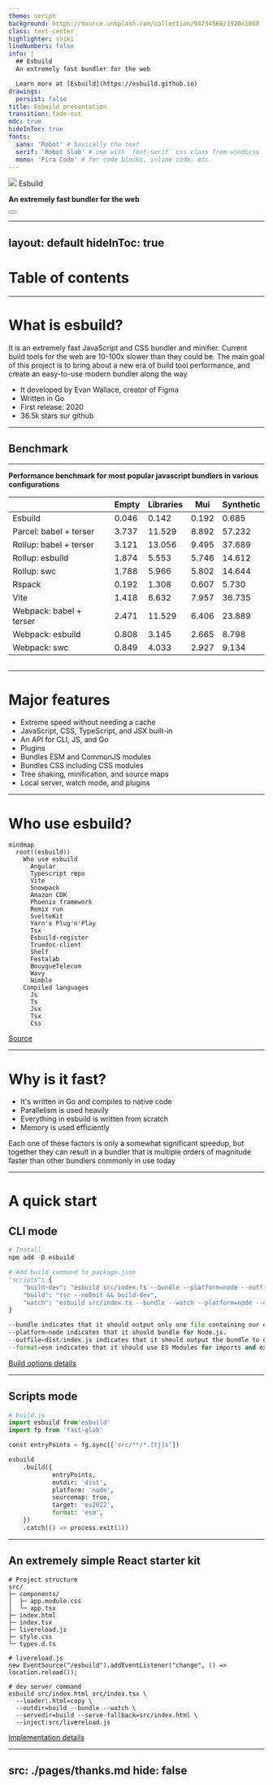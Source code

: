 ```yaml
---
theme: seriph
background: https://source.unsplash.com/collection/94734566/1920x1080
class: text-center
highlighter: shiki
lineNumbers: false
info: |
  ## Esbuild
  An extremely fast bundler for the web

  Learn more at [Esbuild](https://esbuild.github.io)
drawings:
  persist: false
title: Esbuild presentation
transition: fade-out
mdc: true
hideInToc: true
fonts:
  sans: 'Robot' # basically the text
  serif: 'Robot Slab' # use with `font-serif` css class from windicss
  mono: 'Fira Code' # for code blocks, inline code, etc.
---
```


<!-- --------------------------Cover page------------------------------ -->

<div class="text-5xl">
<img src="images/esbuild-logo.svg" class="m-0 slidev-icon-btn" />
Esbuild
</div>

**An extremely fast bundler for the web**

<div class="abs-br m-6 flex gap-2">
  <button @click="$slidev.nav.openInEditor()" title="Open in Editor" class="text-xl slidev-icon-btn opacity-50 !border-none !hover:text-white">
    <carbon:edit />
  </button>
  <a href="https://github.com/evanw/esbuild" target="_blank" alt="GitHub" title="Open in GitHub"
    class="text-xl slidev-icon-btn opacity-50 !border-none !hover:text-white">
    <carbon-logo-github />
  </a>
</div>

<!-- ------------------Start pages of slide here----------------------- -->
---
layout: default
hideInToc: true
---

# Table of contents

<Toc maxDepth="1"></Toc>

---

# What is esbuild?

It is an extremely fast JavaScript and CSS bundler and minifier. Current build tools for the web are 10-100x slower than they could be. The main goal of this project is to bring about a new era of build tool performance, and create an easy-to-use modern bundler along the way

- It developed by Evan Wallace, creator of Figma
- Written in Go
- First release: 2020
- 36.5k stars sur github

---

## Benchmark

<div grid="~ cols-2 gap-4">
<div><Tweet id="1448714353386086405" scale="0.65" /></div>
<div><Tweet id="1459587741843394569" scale="0.595" /></div>
</div>

---

<div grid="~ cols-2 gap-4">

<div>
<strong class="mb-10">Performance benchmark for most popular javascript bundlers in various configurations</strong>

<div class="absolute left-0 top-20px scale-70">

|                         | Empty | Libraries | Mui   | Synthetic |
| ----------------------- | ----- | --------- | ----- | --------- |
| Esbuild                 | 0.046 | 0.142     | 0.192 | 0.685     |
| Parcel: babel + terser  | 3.737 | 11.529    | 8.892 | 57.232    |
| Rollup: babel + terser  | 3.121 | 13.056    | 9.495 | 37.689    |
| Rollup: esbuild         | 1.874 | 5.553     | 5.746 | 14.612    |
| Rollup: swc             | 1.788 | 5.966     | 5.802 | 14.644    |
| Rspack                  | 0.192 | 1.308     | 0.607 | 5.730     |
| Vite                    | 1.418 | 6.632     | 7.957 | 36.735    |
| Webpack: babel + terser | 2.471 | 11.529    | 6.406 | 23.889    |
| Webpack: esbuild        | 0.808 | 3.145     | 2.665 | 8.798     |
| Webpack: swc            | 0.849 | 4.033     | 2.927 | 9.134     |

</div>

</div>

<div>
<img class="max-h-full m-auto mt-20" src="images/build-time.png" alt="" />
</div>

</div>

---

# Major features

- Extreme speed without needing a cache
- JavaScript, CSS, TypeScript, and JSX built-in
- An API for CLI, JS, and Go
- Plugins
- Bundles ESM and CommonJS modules
- Bundles CSS including CSS modules
- Tree shaking, minification, and source maps
- Local server, watch mode, and plugins

---

# Who use esbuild?

```mermaid
mindmap
  root((esbuild))
    Who use esbuild
      Angular
      Typescript repo
      Vite
      Snowpack
      Amazon CDK
      Phoenix framework
      Remix run
      SvelteKit
      Yarn's Plug'n'Play
      Tsx
      Esbuild-register
      Truedoc-client
      Shelf
      Festalab
      BouygueTelecom
      Wavy
      Nimble
    Compiled languages
      Js
      Ts
      Jsx
      Tsx
      Css
```

[Source](https://stackshare.io/esbuild)

---

# Why is it fast?

- It's written in Go and compiles to native code
- Parallelism is used heavily
- Everything in esbuild is written from scratch
- Memory is used efficiently

<div class="pt-12">
Each one of these factors is only a somewhat significant speedup,
but together they can result in a bundler that is multiple orders of magnitude faster than other bundlers commonly in use today
</div>

---

# A quick start

## CLI mode

```py {all|2|6|11-14|7|8|all}
# Install
npm add -D esbuild

# Add build command to package.json
"scripts": {
    "build-dev": "esbuild src/index.ts --bundle --platform=node --outfile=dist/index.js --format=esm --target=es2022",
    "build": "tsc --noEmit && build-dev",
    "watch": "esbuild src/index.ts --bundle --watch --platform=node --outfile=dist/index.js --format=esm --target=es2022"
}

--bundle indicates that it should output only one file containing our entire bundle.
--platform=node indicates that it should bundle for Node.js.
--outfile=dist/index.js indicates that it should output the bundle to dist/index.js.
--format=esm indicates that it should use ES Modules for imports and exports.
```

[Build options details](https://esbuild.github.io/api/#build)

---

## Scripts mode

```py
# build.js
import esbuild from'esbuild'
import fp from 'fast-glob'

const entryPoints = fg.sync(['src/**/*.[tj]s'])

esbuild
    .build({
            entryPoints,
            outdir: 'dist',
            platform: 'node',
            sourcemap: true,
            target: 'es2022',
            format: 'esm',
    })
    .catch(() => process.exit(1))

```

---

## An extremely simple React starter kit

```py{all|2-10|13|16-20}
# Project structure
src/
├─ components/
│  ├─ app.module.css
│  ╰─ app.tsx
├─ index.html
├─ index.tsx
├─ livereload.js
├─ style.css
╰─ types.d.ts

# livereload.js
new EventSource("/esbuild").addEventListener("change", () => location.reload());

# dev server command
esbuild src/index.html src/index.tsx \
  --loader:.html=copy \
  --outdir=build --bundle --watch \
  --servedir=build --serve-fallback=src/index.html \
  --inject:src/livereload.js
```

[Implementation details](https://jakelazaroff.com/words/an-extremely-simple-react-starter-kit/)

---
src: ./pages/thanks.md
hide: false
---
